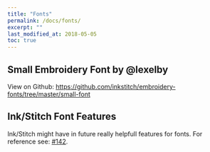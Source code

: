 ```yaml
---
title: "Fonts"
permalink: /docs/fonts/
excerpt: ""
last_modified_at: 2018-05-05
toc: true
---
```

## Small Embroidery Font by @lexelby
View on Github: <https://github.com/inkstitch/embroidery-fonts/tree/master/small-font>

## Ink/Stitch Font Features
Ink/Stitch might have in future really helpfull features for fonts. For reference see: [#142](https://github.com/inkstitch/inkstitch/issues/142).
